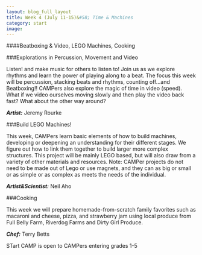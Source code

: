 ```yaml
---
layout: blog_full_layout
title: Week 4 (July 11-15)&#58; Time & Machines
category: start
image: 
---
```


####Beatboxing & Video, LEGO Machines, Cooking

###Explorations in Percussion, Movement and Video

Listen! and make music for others to listen to! Join us as we explore rhythms and learn the power of playing along to a beat. The focus this week will be percussion, stacking beats and rhythms, counting off...and Beatboxing!! CAMPers also explore the magic of time in video (speed). What if we video ourselves moving slowly and then play the video back fast? What about the other way around? 

**_Artist:_** Jeremy Rourke

###Build LEGO Machines!

This week, CAMPers learn basic elements of how to build machines, developing or deepening an understanding for their different stages. We figure out how to link them together to build larger more complex structures. This project will be mainly LEGO based, but will also draw from a variety of other materials and resources. Note: CAMPer projects do not need to be made out of Lego or use magnets, and they can as big or small or as simple or as complex as meets the needs of the individual. 

**_Artist&Scientist:_** Neil Aho

###Cooking

This week we will prepare homemade-from-scratch family favorites such as macaroni and cheese, pizza, and strawberry jam using local produce from Full Belly Farm, Riverdog Farms and Dirty Girl Produce. 

**_Chef:_** Terry Betts

STart CAMP is open to CAMPers entering grades 1-5
